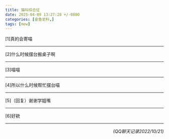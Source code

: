 ```yaml
---
title: 猫叫综合征
date: 2025-04-09 13:27:28 +/-0800
categories: [金鱼史料,]
tags: [mew]
---
```


[1]真的会寄喵

---

[2]什么时候摆台搬桌子啊

---

[3]喵喵

---

[4]所以什么时候帮忙摆台喵

---

[5]（回复）谢谢学姐嘴

---

[6]好欸

---
<p align="right"><em>(QQ聊天记录2022/10/21)</em></p>